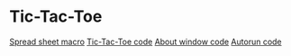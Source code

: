 # Tic-Tac-Toe

[Spread sheet macro](https://github.com/baldeadr/Excel-Examples/raw/master/Tic-Tac-Toe/TicTacToe.xlsm)
[Tic-Tac-Toe code](https://github.com/baldeadr/Excel-Examples/blob/master/Tic-Tac-Toe/TicTacToe.frm)
[About window code](https://github.com/baldeadr/Excel-Examples/blob/master/Tic-Tac-Toe/about.frm)
[Autorun code](https://github.com/baldeadr/Excel-Examples/blob/master/Tic-Tac-Toe/ThisWorkbook.cls)
